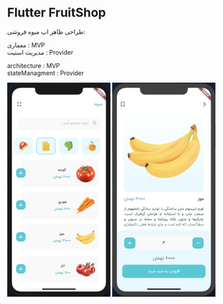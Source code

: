 # Flutter FruitShop

طراحی ظاهر اپ میوه فروشی‌:

معماری : MVP <br> 
مدیریت استیت : Provider

architecture : MVP<br>
stateManagment : Provider


<img src="/singlePage.png" width='240'/> <img src="/indexPage.png" width='240'/>        
